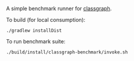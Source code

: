 A simple benchmark runner for [classgraph](https://github.com/classgraph/classgraph).

To build (for local consumption):
```
./gradlew installDist
```

To run benchmark suite:
```
./build/install/classgraph-benchmark/invoke.sh
```
